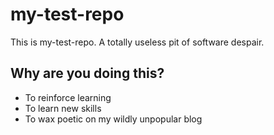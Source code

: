 # my-test-repo

This is my-test-repo. A totally useless pit of software despair.

## Why are  you doing this?

* To reinforce learning
* To learn new skills
* To wax poetic on my wildly unpopular blog

